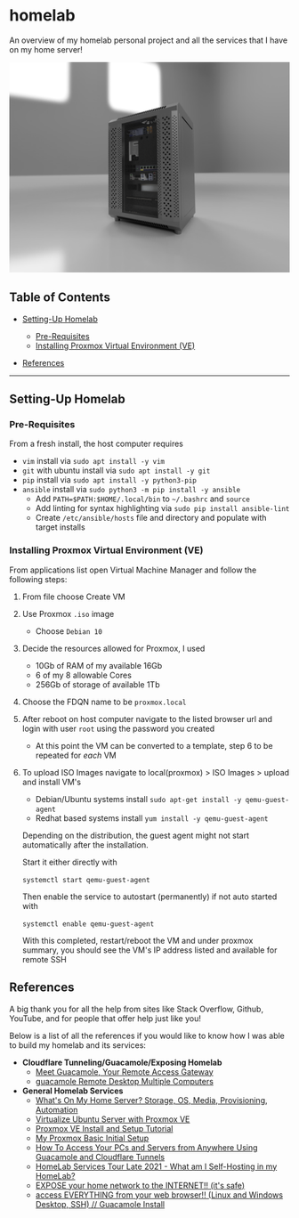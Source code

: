 # homelab
An overview of my homelab personal project and all the services that I have on my home server!

![Homelab Cover](images/homelab-cover.PNG)

## Table of Contents
- [Setting-Up Homelab](#setting-up-homelab)
    - [Pre-Requisites](#pre-requisites)
    - [Installing Proxmox Virtual Environment (VE)](#installing-proxmox-virtual-environment-ve)

- [References]()

---

## Setting-Up Homelab

### **Pre-Requisites**
From a fresh install, the host computer requires

- `vim` install via `sudo apt install -y vim`
- `git` with ubuntu install via `sudo apt install -y git`
- `pip` install via `sudo apt install -y python3-pip`
- `ansible` install via `sudo python3 -m pip install -y ansible`
    - Add `PATH=$PATH:$HOME/.local/bin` to `~/.bashrc` and `source`
    - Add linting for syntax highlighting via `sudo pip install ansible-lint`
    - Create `/etc/ansible/hosts` file and directory and populate with target installs

### **Installing Proxmox Virtual Environment (VE)**
From applications list open Virtual Machine Manager and follow the following steps:
1. From file choose Create VM
2. Use Proxmox `.iso` image
    - Choose `Debian 10`
3. Decide the resources allowed for Proxmox, I used
    - 10Gb of RAM of my available 16Gb
    - 6 of my 8 allowable Cores
    - 256Gb of storage of available 1Tb
4. Choose the FDQN name to be `proxmox.local`
5. After reboot on host computer navigate to the listed browser url and login with user `root` using the password you created
    - At this point the VM can be converted to a template, step 6 to be repeated for _each_ VM
6. To upload ISO Images navigate to local(proxmox) > ISO Images > upload and install VM's
    - Debian/Ubuntu systems install `sudo apt-get install -y qemu-guest-agent`
    - Redhat based systems install `yum install -y qemu-guest-agent`

    Depending on the distribution, the guest agent might not start automatically after the installation.

    Start it either directly with

    `systemctl start qemu-guest-agent`

    Then enable the service to autostart (permanently) if not auto started with

    `systemctl enable qemu-guest-agent`

    With this completed, restart/reboot the VM and under proxmox summary, you should see the VM's IP address listed and available for remote SSH

## References
A big thank you for all the help from sites like Stack Overflow, Github, YouTube, and for people that offer help just like you!

Below is a list of all the references if you would like to know how I was able to build my homelab and its services:

- **Cloudflare Tunneling/Guacamole/Exposing Homelab**
    - [Meet Guacamole, Your Remote Access Gateway](https://www.youtube.com/watch?v=LWdxhZyHT_8)
    - [guacamole Remote Desktop Multiple Computers](https://www.youtube.com/results?search_query=guacamole+remote+desktop+multiple+computers)
- **General Homelab Services**
    - [What's On My Home Server? Storage, OS, Media, Provisioning, Automation](https://www.youtube.com/watch?v=f5jNJDaztqk&pp=ygULaG9tZWxhYiB2cG4%3D)
    - [Virtualize Ubuntu Server with Proxmox VE](https://www.youtube.com/watch?v=YR9SNDD8WB4)
    - [Proxmox VE Install and Setup Tutorial](https://www.youtube.com/watch?v=7OVaWaqO2aU&themeRefresh=1)
    - [My Proxmox Basic Initial Setup](https://www.youtube.com/watch?v=5axVd19Jris)
    - [How To Access Your PCs and Servers from Anywhere Using Guacamole and Cloudflare Tunnels](https://www.youtube.com/watch?v=tg1CbMEzCsc&pp=ygUUY2xvdWRmbGFyZSBndWFjYW1vbGU%3D)
    - [HomeLab Services Tour Late 2021 - What am I Self-Hosting in my HomeLab?](https://www.youtube.com/watch?v=IE5y2_S8S8U)
    - [EXPOSE your home network to the INTERNET!! (it's safe)](https://www.youtube.com/watch?v=ey4u7OUAF3c)
    - [access EVERYTHING from your web browser!! (Linux and Windows Desktop, SSH) // Guacamole Install ](https://www.youtube.com/watch?v=gsvS2M5knOw&pp=ygUgaG93IHRvIGluc3RhbGwgZ3VhY2Ftb2xlIGhvbWVsYWI%3D)
